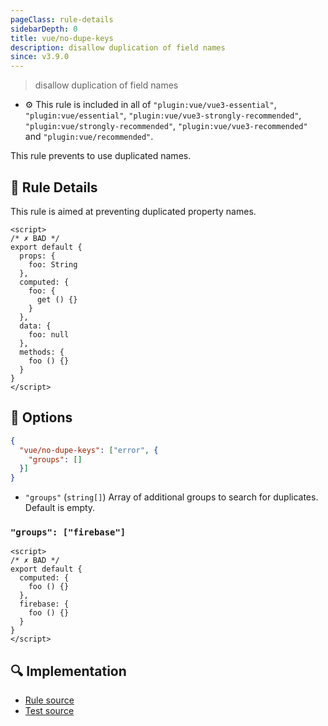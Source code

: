 ```yaml
---
pageClass: rule-details
sidebarDepth: 0
title: vue/no-dupe-keys
description: disallow duplication of field names
since: v3.9.0
---
```

> disallow duplication of field names

- :gear: This rule is included in all of `"plugin:vue/vue3-essential"`, `"plugin:vue/essential"`, `"plugin:vue/vue3-strongly-recommended"`, `"plugin:vue/strongly-recommended"`, `"plugin:vue/vue3-recommended"` and `"plugin:vue/recommended"`.

This rule prevents to use duplicated names.

## :book: Rule Details

This rule is aimed at preventing duplicated property names.

<eslint-code-block :rules="{'vue/no-dupe-keys': ['error']}">

```vue
<script>
/* ✗ BAD */
export default {
  props: {
    foo: String
  },
  computed: {
    foo: {
      get () {}
    }
  },
  data: {
    foo: null
  },
  methods: {
    foo () {}
  }
}
</script>
```

</eslint-code-block>

## :wrench: Options

```json
{
  "vue/no-dupe-keys": ["error", {
    "groups": []
  }]
}
```

- `"groups"` (`string[]`) Array of additional groups to search for duplicates. Default is empty.

### `"groups": ["firebase"]`

<eslint-code-block :rules="{'vue/no-dupe-keys': ['error', {groups: ['firebase']}]}">

```vue
<script>
/* ✗ BAD */
export default {
  computed: {
    foo () {}
  },
  firebase: {
    foo () {}
  }
}
</script>
```

</eslint-code-block>

## :mag: Implementation

- [Rule source](https://github.com/vuejs/eslint-plugin-vue/blob/master/lib/rules/no-dupe-keys.js)
- [Test source](https://github.com/vuejs/eslint-plugin-vue/blob/master/tests/lib/rules/no-dupe-keys.js)
